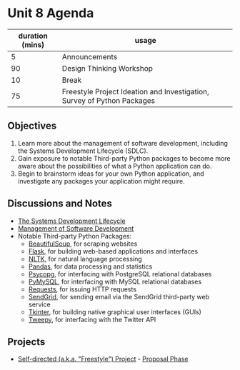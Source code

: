 # Unit 8 Agenda

duration (mins) | usage
--- | ---
5 | Announcements
90 | Design Thinking Workshop
10 | Break
75 | Freestyle Project Ideation and Investigation, Survey of Python Packages

## Objectives

  1. Learn more about the management of software development, including the Systems Development Lifecycle (SDLC).
  2. Gain exposure to notable Third-party Python packages to become more aware about the possibilities of what a Python application can do.
  3. Begin to brainstorm ideas for your own Python application, and investigate any packages your application might require.

## Discussions and Notes
  + [The Systems Development Lifecycle](/notes/information-systems/development-lifecycle.md)
  + [Management of Software Development](/notes/software/management.md)
  + Notable Third-party Python Packages:
    + [BeautifulSoup](/notes/programming-languages/python/packages/beautifulsoup.md), for scraping websites
    + [Flask](/notes/programming-languages/python/packages/flask.md), for building web-based applications and interfaces
    + [NLTK](/notes/programming-languages/python/packages/nltk.md), for natural language processing
    + [Pandas](/notes/programming-languages/python/packages/pandas.md), for data processing and statistics
    + [Psycopg](/notes/programming-languages/python/packages/psycopg.md), for interfacing with PostgreSQL relational databases
    + [PyMySQL](/notes/programming-languages/python/packages/pymysql.md), for interfacing with MySQL relational databases
    + [Requests](/notes/programming-languages/python/packages/requests.md), for issuing HTTP requests
    + [SendGrid](/notes/programming-languages/python/packages/sendgrid.md), for sending email via the SendGrid third-party web service
    + [Tkinter](/notes/programming-languages/python/packages/tkinter.md), for building native graphical user interfaces (GUIs)
    + [Tweepy](/notes/programming-languages/python/packages/tweepy.md), for interfacing with the Twitter API

## Projects

  + [Self-directed (a.k.a. "Freestyle") Project](/projects/freestyle/project.md) - [Proposal Phase](/projects/freestyle/proposal.md)
